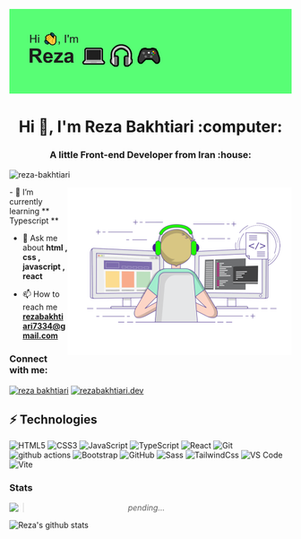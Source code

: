[![MasterHead](./header.png)](https://github.com/Reza-Bakhtiari)
<h1 align="center">Hi 👋, I'm Reza Bakhtiari :computer:</h1>
<h3 align="center">A little Front-end Developer from Iran :house:</h3>

<p align="left"> <img src="https://komarev.com/ghpvc/?username=reza-bakhtiari&label=Profile%20views&color=0e75b6&style=flat" alt="reza-bakhtiari" /> </p>
  <img align="right" alt="Coding" width="400" src="./gif.gif">
- 🌱 I’m currently learning ** Typescript **

- 💬 Ask me about **html , css , javascript , react**

- 📫 How to reach me **rezabakhtiari7334@gmail.com**
<h3 align="left">Connect with me:</h3>
<p align="left">
<a href="https://linkedin.com/in/reza bakhtiari" target="blank"><img align="center" src="https://raw.githubusercontent.com/rahuldkjain/github-profile-readme-generator/master/src/images/icons/Social/linked-in-alt.svg" alt="reza bakhtiari" height="30" width="40" /></a>
<a href="https://instagram.com/rezabakhtiari.dev" target="blank"><img align="center" src="https://raw.githubusercontent.com/rahuldkjain/github-profile-readme-generator/master/src/images/icons/Social/instagram.svg" alt="rezabakhtiari.dev" height="30" width="40" /></a>
</p>

## ⚡ Technologies

![HTML5](https://img.shields.io/badge/-HTML5-E34F26?style=flat-square&logo=html5&logoColor=white)
![CSS3](https://img.shields.io/badge/-CSS3-1572B6?style=flat-square&logo=css3)
![JavaScript](https://img.shields.io/badge/-JavaScript-black?style=flat-square&logo=javascript)
<img alt="TypeScript" src="https://img.shields.io/badge/-TypeScript-007ACC?style=flat-square&logo=typescript&logoColor=white" />
![React](https://img.shields.io/badge/-React-black?style=flat-square&logo=react)
![Git](https://img.shields.io/badge/-Git-black?style=flat-square&logo=git)
<img alt="github actions" src="https://img.shields.io/badge/-Github_Actions-2088FF?style=flat-square&logo=github-actions&logoColor=white" />
![Bootstrap](https://img.shields.io/badge/-Bootstrap-563D7C?style=flat-square&logo=bootstrap)
![GitHub](https://img.shields.io/badge/-GitHub-181717?style=flat-square&logo=github)
![Sass](https://img.shields.io/badge/-Sass-%23CC6699?style=flat-square&logo=sass&logoColor=ffffff)
![TailwindCss](https://img.shields.io/badge/-TailwindCss-%231a202c?style=flat-square&logo=tailwind-css)
![VS Code](https://img.shields.io/badge/-VSCode-%23007ACC?style=flat-square&logo=visual-studio-code)
![Vite](https://img.shields.io/badge/-Vite-%23646CFF?style=flat-square&logo=vite&logoColor=ffffff)


### Stats

<div>
 <a href="https://github.com/muskanrani/github-readme-stats"><img align="left" width="42%" src="https://github-readme-stats.vercel.app/api/top-langs/?username=muskanrani&layout=compact&theme=tokyonight" /></a>
</div>

> *pending...*

![Reza's github stats](https://github-readme-stats.vercel.app/api?username=mopig&show_icons=true&theme=dracula&hide=stars,issues)


